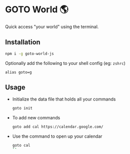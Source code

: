 # GOTO World 🌎

Quick access "your world" using the terminal.

## Installation

```sh
npm i -g goto-world-js 
```

Optionally add the following to your shell config (eg: `zshrc`)
```zshrc
alias goto=g
```

## Usage

* Initialize the data file that holds all your commands
  ```sh
  goto init
  ```
* To add new commands
  ```sh
  goto add cal https://calendar.google.com/
  ```
* Use the command to open up your calendar
  ```sh 
  goto cal
  ``




